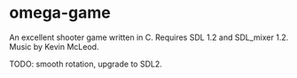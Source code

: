 omega-game
==========

An excellent shooter game written in C. 
Requires SDL 1.2 and SDL_mixer 1.2.
Music by Kevin McLeod. 

TODO: smooth rotation, upgrade to SDL2. 


